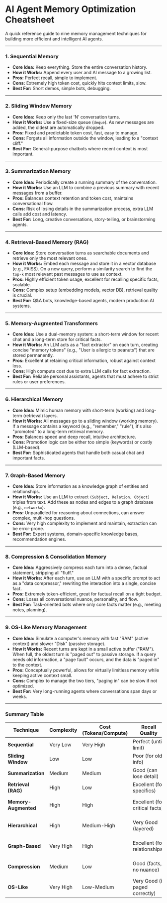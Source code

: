 # AI Agent Memory Optimization Cheatsheet

A quick reference guide to nine memory management techniques for building more efficient and intelligent AI agents.

---

### 1. Sequential Memory
-   **Core Idea:** Keep everything. Store the entire conversation history.
-   **How it Works:** Append every user and AI message to a growing list.
-   **Pros:** Perfect recall, simple to implement.
-   **Cons:** Extremely high token cost, quickly hits context limits, slow.
-   **Best For:** Short demos, simple bots, debugging.

---

### 2. Sliding Window Memory
-   **Core Idea:** Keep only the last 'N' conversation turns.
-   **How it Works:** Use a fixed-size queue (`deque`). As new messages are added, the oldest are automatically dropped.
-   **Pros:** Fixed and predictable token cost, fast, easy to manage.
-   **Cons:** Forgets all information outside the window, leading to a "context cliff."
-   **Best For:** General-purpose chatbots where recent context is most important.

---

### 3. Summarization Memory
-   **Core Idea:** Periodically create a running summary of the conversation.
-   **How it Works:** Use an LLM to combine a previous summary with recent messages from a buffer.
-   **Pros:** Balances context retention and token cost, maintains conversational flow.
-   **Cons:** Risk of losing details in the summarization process, extra LLM calls add cost and latency.
-   **Best For:** Long, creative conversations, story-telling, or brainstorming agents.

---

### 4. Retrieval-Based Memory (RAG)
-   **Core Idea:** Store conversation turns as searchable documents and retrieve only the most relevant ones.
-   **How it Works:** Embed each message and store it in a vector database (e.g., FAISS). On a new query, perform a similarity search to find the `top-k` most relevant past messages to use as context.
-   **Pros:** Highly efficient token usage, excellent for recalling specific facts, scalable.
-   **Cons:** Complex setup (embedding models, vector DB), retrieval quality is crucial.
-   **Best For:** Q&A bots, knowledge-based agents, modern production AI systems.

---

### 5. Memory-Augmented Transformers
-   **Core Idea:** Use a dual-memory system: a short-term window for recent chat and a long-term store for critical facts.
-   **How it Works:** An LLM acts as a "fact extractor" on each turn, creating concise "memory tokens" (e.g., "User is allergic to peanuts") that are stored permanently.
-   **Pros:** Excellent at retaining critical information, robust against context loss.
-   **Cons:** High compute cost due to extra LLM calls for fact extraction.
-   **Best For:** Reliable personal assistants, agents that must adhere to strict rules or user preferences.

---

### 6. Hierarchical Memory
-   **Core Idea:** Mimic human memory with short-term (working) and long-term (retrieval) layers.
-   **How it Works:** All messages go to a sliding window (working memory). If a message contains a keyword (e.g., "remember," "rule"), it's also "promoted" to a long-term retrieval memory.
-   **Pros:** Balances speed and deep recall, intuitive architecture.
-   **Cons:** Promotion logic can be either too simple (keywords) or costly (LLM-based).
-   **Best For:** Sophisticated agents that handle both casual chat and important facts.

---

### 7. Graph-Based Memory
-   **Core Idea:** Store information as a knowledge graph of entities and relationships.
-   **How it Works:** Use an LLM to extract `(Subject, Relation, Object)` triples from text. Add these as nodes and edges to a graph database (e.g., `networkx`).
-   **Pros:** Unparalleled for reasoning about connections, can answer complex, multi-hop questions.
-   **Cons:** Very high complexity to implement and maintain, extraction can be error-prone.
-   **Best For:** Expert systems, domain-specific knowledge bases, recommendation engines.

---

### 8. Compression & Consolidation Memory
-   **Core Idea:** Aggressively compress each turn into a dense, factual statement, stripping all "fluff."
-   **How it Works:** After each turn, use an LLM with a specific prompt to act as a "data compressor," rewriting the interaction into a single, concise fact.
-   **Pros:** Extremely token-efficient, great for factual recall on a tight budget.
-   **Cons:** Loses all conversational nuance, personality, and flow.
-   **Best For:** Task-oriented bots where only core facts matter (e.g., meeting notes, planning).

---

### 9. OS-Like Memory Management
-   **Core Idea:** Simulate a computer's memory with fast "RAM" (active context) and slower "Disk" (passive storage).
-   **How it Works:** Recent turns are kept in a small active buffer ("RAM"). When full, the oldest turn is "paged out" to passive storage. If a query needs old information, a "page fault" occurs, and the data is "paged in" to the context.
-   **Pros:** Conceptually powerful, allows for virtually limitless memory while keeping active context small.
-   **Cons:** Complex to manage the two tiers, "paging in" can be slow if not optimized.
-   **Best For:** Very long-running agents where conversations span days or weeks.

---

### Summary Table

| Technique                   | Complexity | Cost (Tokens/Compute) | Recall Quality                | Best For                                |
| --------------------------- | ---------- | --------------------- | ----------------------------- | --------------------------------------- |
| **Sequential**              | Very Low   | Very High             | Perfect (until limit)         | Demos, short chats                      |
| **Sliding Window**          | Low        | Low                   | Poor (for old info)           | General chatbots                        |
| **Summarization**           | Medium     | Medium                | Good (can lose detail)        | Creative/long conversations             |
| **Retrieval (RAG)**         | High       | Low                   | Excellent (for specifics)     | Q&A, expert agents                      |
| **Memory-Augmented**        | High       | High                  | Excellent (for critical facts)| Reliable personal assistants            |
| **Hierarchical**            | High       | Medium-High           | Very Good (layered)           | Sophisticated multi-task agents         |
| **Graph-Based**             | Very High  | High                  | Excellent (for relationships) | Knowledge-based systems                 |
| **Compression**             | Medium     | Low                   | Good (facts, no nuance)       | Task-oriented, factual bots             |
| **OS-Like**                 | Very High  | Low-Medium            | Very Good (if paged correctly)| Very long-running agents                |